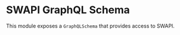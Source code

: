 SWAPI GraphQL Schema
====================

This module exposes a `GraphQLSchema` that provides access to SWAPI.
